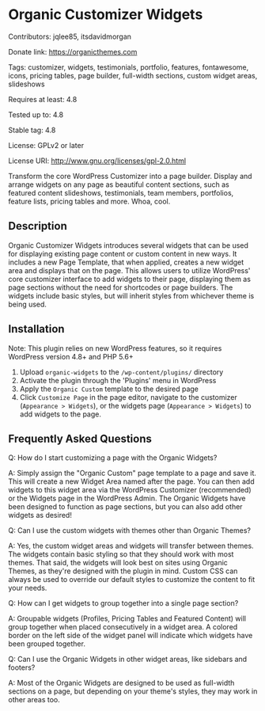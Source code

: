 # Organic Customizer Widgets
Contributors: jqlee85, itsdavidmorgan

Donate link: https://organicthemes.com

Tags: customizer, widgets, testimonials, portfolio, features, fontawesome, icons, pricing tables, page builder, full-width sections, custom widget areas, slideshows

Requires at least: 4.8

Tested up to: 4.8

Stable tag: 4.8

License: GPLv2 or later

License URI: http://www.gnu.org/licenses/gpl-2.0.html

Transform the core WordPress Customizer into a page builder. Display and arrange widgets on any page as beautiful content sections, such as featured content slideshows, testimonials, team members, portfolios, feature lists, pricing tables and more. Whoa, cool.

## Description

Organic Customizer Widgets introduces several widgets that can be used for displaying existing page content or custom content in new ways. It includes a new Page Template, that when applied, creates a new widget area and displays that on the page. This allows users to utilize WordPress' core customizer interface to add widgets to their page, displaying them as page sections without the need for shortcodes or page builders. The widgets include basic styles, but will inherit styles from whichever theme is being used.

## Installation

Note: This plugin relies on new WordPress features, so it requires WordPress version 4.8+ and PHP 5.6+

1. Upload `organic-widgets` to the `/wp-content/plugins/` directory
2. Activate the plugin through the 'Plugins' menu in WordPress
3. Apply the `Organic Custom` template to the desired page
4. Click `Customize Page` in the page editor, navigate to the customizer (`Appearance > Widgets`), or the widgets page (`Appearance > Widgets`) to add widgets to the page.

## Frequently Asked Questions

Q: How do I start customizing a page with the Organic Widgets?

A: Simply assign the "Organic Custom" page template to a page and save it. This will create a new Widget Area named after the page. You can then add widgets to this widget area via the WordPress Customizer (recommended) or the Widgets page in the WordPress Admin. The Organic Widgets have been designed to function as page sections, but you can also add other widgets as desired!

Q: Can I use the custom widgets with themes other than Organic Themes?

A: Yes, the custom widget areas and widgets will transfer between themes. The widgets contain basic styling so that they should work with most themes. That said, the widgets will look best on sites using Organic Themes, as they're designed with the plugin in mind. Custom CSS can always be used to override our default styles to customize the content to fit your needs.

Q: How can I get widgets to group together into a single page section?

A: Groupable widgets (Profiles, Pricing Tables and Featured Content) will group together when placed consecutively in a widget area. A colored border on the left side of the widget panel will indicate which widgets have been grouped together.

Q: Can I use the Organic Widgets in other widget areas, like sidebars and footers?

A: Most of the Organic Widgets are designed to be used as full-width sections on a page, but depending on your theme's styles, they may work in other areas too.
